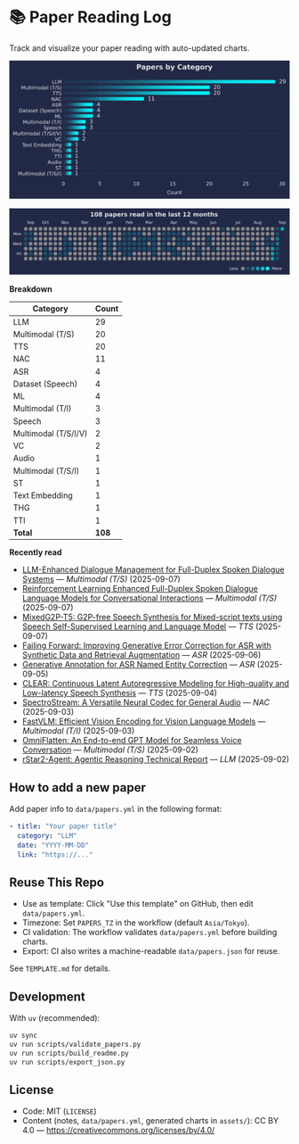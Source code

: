 # 📚 Paper Reading Log

Track and visualize your paper reading with auto-updated charts.

<!--CHART_START-->
![By category](assets/category_stylish.svg)

![Activity heatmap](assets/activity_heatmap.svg)


**Breakdown**

| Category | Count |
|---|---|
| LLM | 29 |
| Multimodal (T/S) | 20 |
| TTS | 20 |
| NAC | 11 |
| ASR | 4 |
| Dataset (Speech) | 4 |
| ML | 4 |
| Multimodal (T/I) | 3 |
| Speech | 3 |
| Multimodal (T/S/I/V) | 2 |
| VC | 2 |
| Audio | 1 |
| Multimodal (T/S/I) | 1 |
| ST | 1 |
| Text Embedding | 1 |
| THG | 1 |
| TTI | 1 |
| **Total** | **108** |

**Recently read**

- [LLM-Enhanced Dialogue Management for Full-Duplex Spoken Dialogue Systems](https://arxiv.org/abs/2502.14145) — *Multimodal (T/S)* (2025-09-07)
- [Reinforcement Learning Enhanced Full-Duplex Spoken Dialogue Language Models for Conversational Interactions](https://openreview.net/pdf?id=QbLbXz8Idp) — *Multimodal (T/S)* (2025-09-07)
- [MixedG2P-T5: G2P-free Speech Synthesis for Mixed-script texts using Speech Self-Supervised Learning and Language Model](https://www.arxiv.org/abs/2509.01391) — *TTS* (2025-09-07)
- [Failing Forward: Improving Generative Error Correction for ASR with Synthetic Data and Retrieval Augmentation](https://aclanthology.org/2025.findings-acl.125.pdf) — *ASR* (2025-09-06)
- [Generative Annotation for ASR Named Entity Correction](https://www.arxiv.org/abs/2508.20700) — *ASR* (2025-09-05)
- [CLEAR: Continuous Latent Autoregressive Modeling for High-quality and Low-latency Speech Synthesis](https://arxiv.org/abs/2508.19098) — *TTS* (2025-09-04)
- [SpectroStream: A Versatile Neural Codec for General Audio](https://arxiv.org/abs/2508.05207) — *NAC* (2025-09-03)
- [FastVLM: Efficient Vision Encoding for Vision Language Models](https://arxiv.org/abs/2412.13303) — *Multimodal (T/I)* (2025-09-03)
- [OmniFlatten: An End-to-end GPT Model for Seamless Voice Conversation](https://arxiv.org/abs/2410.17799) — *Multimodal (T/S)* (2025-09-02)
- [rStar2-Agent: Agentic Reasoning Technical Report](https://arxiv.org/abs/2508.20722) — *LLM* (2025-09-02)
<!--CHART_END-->

## How to add a new paper

Add paper info to `data/papers.yml` in the following format:

```yaml
- title: "Your paper title"
  category: "LLM"
  date: "YYYY-MM-DD"
  link: "https://..."
```

## Reuse This Repo

- Use as template: Click "Use this template" on GitHub, then edit `data/papers.yml`.
- Timezone: Set `PAPERS_TZ` in the workflow (default `Asia/Tokyo`).
- CI validation: The workflow validates `data/papers.yml` before building charts.
- Export: CI also writes a machine-readable `data/papers.json` for reuse.

See `TEMPLATE.md` for details.

## Development

With `uv` (recommended):

```
uv sync
uv run scripts/validate_papers.py
uv run scripts/build_readme.py
uv run scripts/export_json.py
```

## License

- Code: MIT (`LICENSE`)
- Content (notes, `data/papers.yml`, generated charts in `assets/`): CC BY 4.0 — https://creativecommons.org/licenses/by/4.0/
